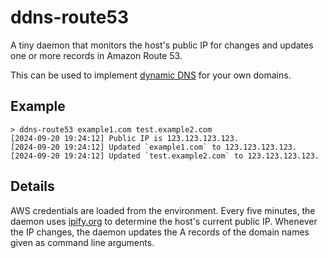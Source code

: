 # ddns-route53

A tiny daemon that monitors the host's public IP for changes and updates one or
more records in Amazon Route 53.

This can be used to implement [dynamic DNS][1] for your own domains.

## Example

```
> ddns-route53 example1.com test.example2.com
[2024-09-20 19:24:12] Public IP is 123.123.123.123.
[2024-09-20 19:24:12] Updated `example1.com` to 123.123.123.123.
[2024-09-20 19:24:12] Updated `test.example2.com` to 123.123.123.123.
```

## Details

AWS credentials are loaded from the environment. Every five minutes, the daemon uses [ipify.org][2] to determine the host's current public IP. Whenever the IP changes, the daemon updates the A records of the domain names given as command line arguments.

[1]: https://en.wikipedia.org/wiki/Dynamic_DNS
[2]: https://ipify.org